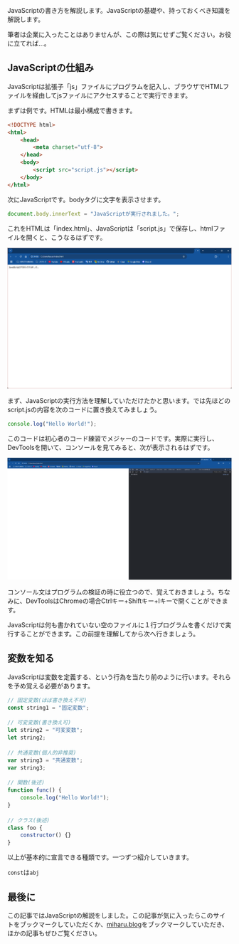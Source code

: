 JavaScriptの書き方を解説します。JavaScriptの基礎や、持っておくべき知識を解説します。

筆者は企業に入ったことはありませんが、この際は気にせずご覧ください。お役に立てれば...。

## JavaScriptの仕組み
JavaScriptは拡張子「js」ファイルにプログラムを記入し、ブラウザでHTMLファイルを経由してjsファイルにアクセスすることで実行できます。

まずは例です。HTMLは最小構成で書きます。

```html
<!DOCTYPE html>
<html>
    <head>
        <meta charset="utf-8">
    </head>
    <body>
        <script src="script.js"></script>
    </body>
</html>
```

次にJavaScriptです。bodyタグに文字を表示させます。
```js
document.body.innerText = "JavaScriptが実行されました。";
```

これをHTMLは「index.html」、JavaScriptは「script.js」で保存し、htmlファイルを開くと、こうなるはずです。

![JavaScriptを実行したブラウザの画面](../markdownSource/7/1.png)

まず、JavaScriptの実行方法を理解していただけたかと思います。では先ほどのscript.jsの内容を次のコードに置き換えてみましょう。
```js
console.log("Hello World!");
```
このコードは初心者のコード練習でメジャーのコードです。実際に実行し、DevToolsを開いて、コンソールを見てみると、次が表示されるはずです。

![JavaScriptを実行したブラウザの画面](../markdownSource/7/2.png)

コンソール文はプログラムの検証の時に役立つので、覚えておきましょう。ちなみに、DevToolsはChromeの場合Ctrlキー+Shiftキー+Iキーで開くことができます。

JavaScriptは何も書かれていない空のファイルに１行プログラムを書くだけで実行することができます。この前提を理解してから次へ行きましょう。

## 変数を知る
JavaScriptは変数を定義する、という行為を当たり前のように行います。それらを予め覚える必要があります。
```js
// 固定変数(ほぼ書き換え不可)
const string1 = "固定変数";

// 可変変数(書き換え可)
let string2 = "可変変数";
let string2;

// 共通変数(個人的非推奨)
var string3 = "共通変数";
var string3;

// 関数(後述)
function func() {
    console.log("Hello World!");
}

// クラス(後述)
class foo {
    constructor() {}
}
```
以上が基本的に宣言できる種類です。一つずつ紹介していきます。

`const`は`abj`

## 最後に
この記事ではJavaScriptの解説をしました。この記事が気に入ったらこのサイトをブックマークしていただくか、[miharu.blog](https://miharu.blog)をブックマークしていただき、ほかの記事もぜひご覧ください。
